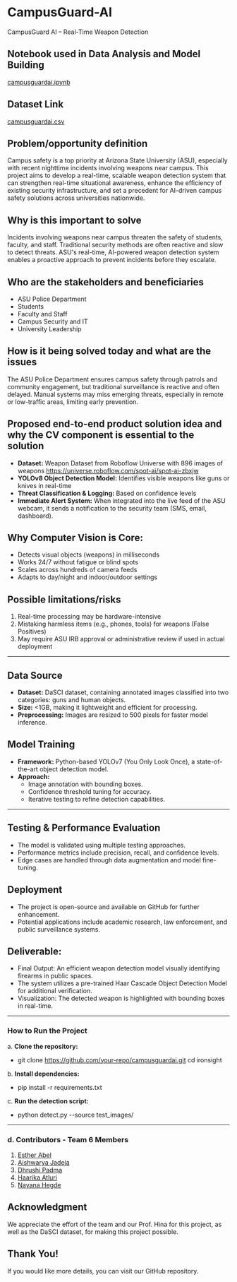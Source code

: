 # CampusGuard-AI
CampusGuard AI – Real-Time Weapon Detection

## Notebook used in Data Analysis and Model Building
[campusguardai.ipynb](https://github.com/AbelEsther/CampusGuard-AI.ipynb)

## Dataset Link
[campusguardai.csv](https://github.com/AbelEsther/CampusGuard-AI.csv)


## **Problem/opportunity definition**
Campus safety is a top priority at Arizona State University (ASU), especially with recent nighttime incidents involving weapons near campus. This project aims to develop a real-time, scalable weapon detection system that can strengthen real-time situational awareness, enhance the efficiency of existing security infrastructure, and set a precedent for AI-driven campus safety solutions across universities nationwide.

## **Why is this important to solve**
Incidents involving weapons near campus threaten the safety of students, faculty, and staff. Traditional security methods are often reactive and slow to detect threats. ASU's real-time, AI-powered weapon detection system enables a proactive approach to prevent incidents before they escalate.

## **Who are the stakeholders and beneficiaries**
- ASU Police Department
- Students
- Faculty and Staff
- Campus Security and IT
- University Leadership

## **How is it being solved today and what are the issues**
The ASU Police Department ensures campus safety through patrols and community engagement, but traditional surveillance is reactive and often delayed. Manual systems may miss emerging threats, especially in remote or low-traffic areas, limiting early prevention.

## **Proposed end-to-end product solution idea and why the CV component is essential to the solution**
-	**Dataset:** Weapon Dataset from Roboflow Universe with 896 images of weapons https://universe.roboflow.com/spot-ai/spot-ai-zbxjw
-	**YOLOv8 Object Detection Model:**  Identifies visible weapons like guns or knives in real-time
-	**Threat Classification & Logging:** Based on confidence levels
-	**Immediate Alert System:**  When integrated into the live feed of the ASU webcam, it sends a notification to the security team (SMS, email, dashboard).

## **Why Computer Vision is Core:**
- Detects visual objects (weapons) in milliseconds
- Works 24/7 without fatigue or blind spots
- Scales across hundreds of camera feeds
- Adapts to day/night and indoor/outdoor settings

## **Possible limitations/risks**
1.	Real-time processing may be hardware-intensive
2.	Mistaking harmless items (e.g., phones, tools) for weapons (False Positives)
3.	May require ASU IRB approval or administrative review if used in actual deployment

---

## **Data Source**
- **Dataset:** DaSCI dataset, containing annotated images classified into two categories: guns and human objects.
- **Size:** <1GB, making it lightweight and efficient for processing.
- **Preprocessing:** Images are resized to 500 pixels for faster model inference.

## **Model Training**
- **Framework:** Python-based YOLOv7 (You Only Look Once), a state-of-the-art object detection model.
- **Approach:**
  - Image annotation with bounding boxes.
  - Confidence threshold tuning for accuracy.
  - Iterative testing to refine detection capabilities.
           
----
## **Testing & Performance Evaluation**
- The model is validated using multiple testing approaches.
-  Performance metrics include precision, recall, and confidence levels.
-  Edge cases are handled through data augmentation and model fine-tuning.

## **Deployment**
- The project is open-source and available on GitHub for further enhancement.
-  Potential applications include academic research, law enforcement, and public surveillance systems.

## **Deliverable**:
- Final Output: An efficient weapon detection model visually identifying firearms in public spaces. 
- The system utilizes a pre-trained Haar Cascade Object Detection Model for additional verification.
- Visualization: The detected weapon is highlighted with bounding boxes in real-time.

---
### **How to Run the Project**
a. **Clone the repository:**
  - git clone https://github.com/your-repo/campusguardai.git
   cd ironsight
  
b. **Install dependencies:**
   - pip install -r requirements.txt

c. **Run the detection script:**
   - python detect.py --source test_images/

---
### d. **Contributors - Team 6 Members**
1. [Esther Abel](https://www.linkedin.com/in/abelesther/)
2. [Aishwarya Jadeja]()
3. [Dhrushi Padma]()
4. [Haarika Atluri]()
5. [Nayana Hegde]( )

## **Acknowledgment**
We appreciate the effort of the team and our Prof. Hina for this project, as well as the DaSCI dataset, for making this project possible.

**Thank You!**
---
If you would like more details, you can visit our GitHub repository.


